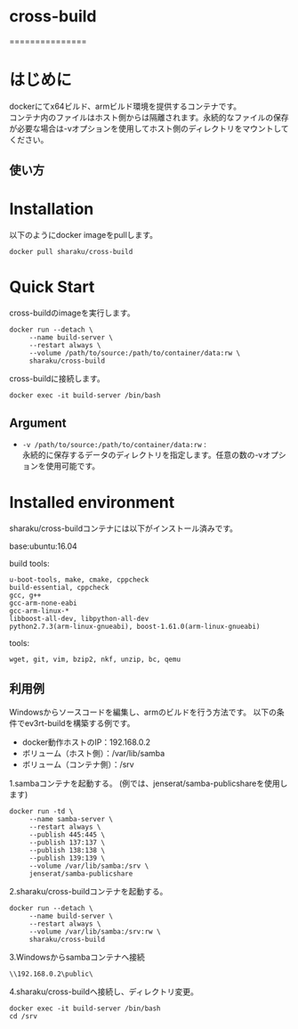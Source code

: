 # cross-build
===============

# はじめに
dockerにてx64ビルド、armビルド環境を提供するコンテナです。  
コンテナ内のファイルはホスト側からは隔離されます。永続的なファイルの保存が必要な場合は-vオプションを使用してホスト側のディレクトリをマウントしてください。

使い方
------
# Installation
以下のようにdocker imageをpullします。

    docker pull sharaku/cross-build

# Quick Start
cross-buildのimageを実行します。

    docker run --detach \
         --name build-server \
         --restart always \
         --volume /path/to/source:/path/to/container/data:rw \
         sharaku/cross-build

cross-buildに接続します。

    docker exec -it build-server /bin/bash

## Argument

+   `-v /path/to/source:/path/to/container/data:rw` :  
    永続的に保存するデータのディレクトリを指定します。任意の数の-vオプションを使用可能です。

# Installed environment
sharaku/cross-buildコンテナには以下がインストール済みです。

base:ubuntu:16.04

build tools:

    u-boot-tools, make, cmake, cppcheck
    build-essential, cppcheck
    gcc, g++
    gcc-arm-none-eabi
    gcc-arm-linux-*
    libboost-all-dev, libpython-all-dev
    python2.7.3(arm-linux-gnueabi), boost-1.61.0(arm-linux-gnueabi)

tools:

    wget, git, vim, bzip2, nkf, unzip, bc, qemu

利用例
------

Windowsからソースコードを編集し、armのビルドを行う方法です。
以下の条件でev3rt-buildを構築する例です。

+ docker動作ホストのIP：192.168.0.2
+ ボリューム（ホスト側）：/var/lib/samba
+ ボリューム（コンテナ側）：/srv

1.sambaコンテナを起動する。 (例では、jenserat/samba-publicshareを使用します)

    docker run -td \
         --name samba-server \
         --restart always \
         --publish 445:445 \
         --publish 137:137 \
         --publish 138:138 \
         --publish 139:139 \
         --volume /var/lib/samba:/srv \
         jenserat/samba-publicshare

2.sharaku/cross-buildコンテナを起動する。

    docker run --detach \
         --name build-server \
         --restart always \
         --volume /var/lib/samba:/srv:rw \
         sharaku/cross-build

3.Windowsからsambaコンテナへ接続

    \\192.168.0.2\public\

4.sharaku/cross-buildへ接続し、ディレクトリ変更。

    docker exec -it build-server /bin/bash
    cd /srv
